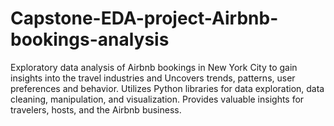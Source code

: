 # Capstone-EDA-project-Airbnb-bookings-analysis
Exploratory data analysis of Airbnb bookings in New York City to gain insights into the travel industries and Uncovers trends, patterns, user preferences and behavior. Utilizes Python libraries for data exploration, data cleaning, manipulation, and visualization. Provides valuable insights for travelers, hosts, and the Airbnb business.
